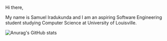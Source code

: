 Hi there, 

My name is Samuel Iradukunda and I am an aspiring Software Engineering student studying Computer Science at University of Louisville.

![Anurag's GitHub stats](https://github-readme-stats.vercel.app/api?username=iradukundas&show_icons=true&theme=gruvbox)
